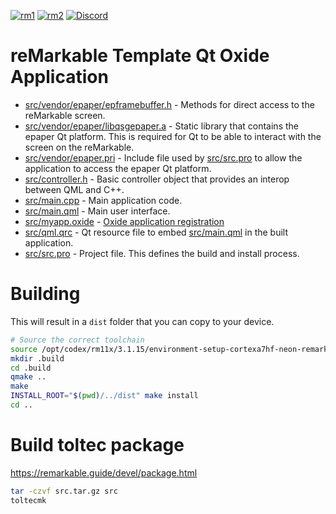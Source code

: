 [![rm1](https://img.shields.io/badge/rM1-supported-green)](https://remarkable.com/store/remarkable) [![rm2](https://img.shields.io/badge/rM2-supported-green)](https://remarkable.com/store/remarkable-2) [![Discord](https://img.shields.io/discord/385916768696139794.svg?label=reMarkable&logo=discord&logoColor=ffffff&color=7389D8&labelColor=6A7EC2)](https://discord.gg/ATqQGfu)

reMarkable Template Qt Oxide Application
========================================

- [src/vendor/epaper/epframebuffer.h](src/vendor/epaper/epframebuffer.h) - Methods for direct access to the reMarkable screen.
- [src/vendor/epaper/libqsgepaper.a](src/vendor/epaper/libqsgepaper.a) - Static library that contains the epaper Qt platform. This is required for Qt to be able to interact with the screen on the reMarkable.
- [src/vendor/epaper.pri](src/vendor/epaper.pri) - Include file used by [src/src.pro](src/src.pro) to allow the application to access the epaper Qt platform.
- [src/controller.h](src/controller.h) - Basic controller object that provides an interop between QML and C++.
- [src/main.cpp](src/main.cpp) - Main application code.
- [src/main.qml](src/main.qml) - Main user interface.
- [src/myapp.oxide](src/myapp.oxide) - [Oxide application registration](https://oxide.eeems.codes/documentation/03_application_registration_format.html)
- [src/qml.qrc](src/qml.qrc) - Qt resource file to embed [src/main.qml](src/main.qml) in the built application.
- [src/src.pro](src/src.pro) - Project file. This defines the build and install process.

Building
========

This will result in a `dist` folder that you can copy to your device.

```bash
# Source the correct toolchain
source /opt/codex/rm11x/3.1.15/environment-setup-cortexa7hf-neon-remarkable-linux-gnueabi
mkdir .build
cd .build
qmake ..
make
INSTALL_ROOT="$(pwd)/../dist" make install
cd ..
```

Build toltec package
====================

https://remarkable.guide/devel/package.html

```bash
tar -czvf src.tar.gz src
toltecmk
```
